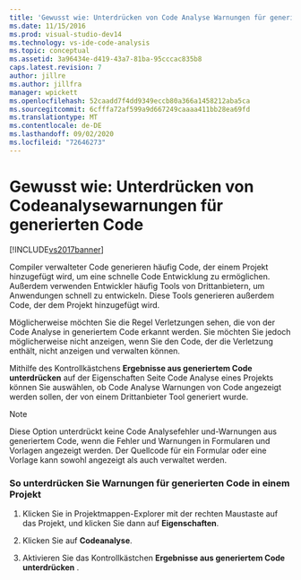 ```yaml
---
title: 'Gewusst wie: Unterdrücken von Code Analyse Warnungen für generierten Code | Microsoft-Dokumentation'
ms.date: 11/15/2016
ms.prod: visual-studio-dev14
ms.technology: vs-ide-code-analysis
ms.topic: conceptual
ms.assetid: 3a96434e-d419-43a7-81ba-95cccac835b8
caps.latest.revision: 7
author: jillre
ms.author: jillfra
manager: wpickett
ms.openlocfilehash: 52caadd7f4dd9349eccb80a366a1458212aba5ca
ms.sourcegitcommit: 6cfffa72af599a9d667249caaaa411bb28ea69fd
ms.translationtype: MT
ms.contentlocale: de-DE
ms.lasthandoff: 09/02/2020
ms.locfileid: "72646273"
---
```

# <a name="how-to-suppress-code-analysis-warnings-for-generated-code"></a>Gewusst wie: Unterdrücken von Codeanalysewarnungen für generierten Code
[!INCLUDE[vs2017banner](../includes/vs2017banner.md)]

Compiler verwalteter Code generieren häufig Code, der einem Projekt hinzugefügt wird, um eine schnelle Code Entwicklung zu ermöglichen. Außerdem verwenden Entwickler häufig Tools von Drittanbietern, um Anwendungen schnell zu entwickeln. Diese Tools generieren außerdem Code, der dem Projekt hinzugefügt wird.

 Möglicherweise möchten Sie die Regel Verletzungen sehen, die von der Code Analyse in generiertem Code erkannt werden. Sie möchten Sie jedoch möglicherweise nicht anzeigen, wenn Sie den Code, der die Verletzung enthält, nicht anzeigen und verwalten können.

 Mithilfe des Kontrollkästchens **Ergebnisse aus generiertem Code unterdrücken** auf der Eigenschaften Seite Code Analyse eines Projekts können Sie auswählen, ob Code Analyse Warnungen von Code angezeigt werden sollen, der von einem Drittanbieter Tool generiert wurde.

> [!NOTE]
> Diese Option unterdrückt keine Code Analysefehler und-Warnungen aus generiertem Code, wenn die Fehler und Warnungen in Formularen und Vorlagen angezeigt werden. Der Quellcode für ein Formular oder eine Vorlage kann sowohl angezeigt als auch verwaltet werden.

### <a name="to-suppress-warnings-for-generated-code-in-a-project"></a>So unterdrücken Sie Warnungen für generierten Code in einem Projekt

1. Klicken Sie in Projektmappen-Explorer mit der rechten Maustaste auf das Projekt, und klicken Sie dann auf **Eigenschaften**.

2. Klicken Sie auf **Codeanalyse**.

3. Aktivieren Sie das Kontrollkästchen **Ergebnisse aus generiertem Code unterdrücken** .
